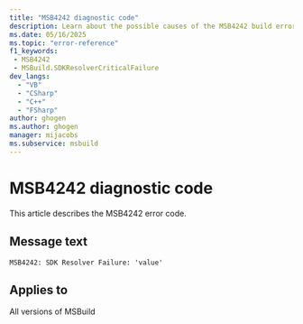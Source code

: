 ```yaml
---
title: "MSB4242 diagnostic code"
description: Learn about the possible causes of the MSB4242 build error, and get troubleshooting tips.
ms.date: 05/16/2025
ms.topic: "error-reference"
f1_keywords:
 - MSB4242
 - MSBuild.SDKResolverCriticalFailure
dev_langs:
  - "VB"
  - "CSharp"
  - "C++"
  - "FSharp"
author: ghogen
ms.author: ghogen
manager: mijacobs
ms.subservice: msbuild
---
```


# MSB4242 diagnostic code

<!-- :::ErrorDefinitionDescription::: -->
<!-- :::editable-content name="introDescription"::: -->
This article describes the MSB4242 error code.
<!-- :::editable-content-end::: -->

## Message text

<!-- :::editable-content name="messageText"::: -->
`MSB4242: SDK Resolver Failure: 'value'`
<!-- :::editable-content-end::: -->
<!-- MSB4242: SDK Resolver Failure: "{0}" -->

<!-- :::editable-content name="postOutputDescription"::: -->
<!--
{StrBegin="MSB4242: "}
-->
<!-- :::editable-content-end::: -->
<!-- :::ErrorDefinitionDescription-end::: -->

## Applies to

All versions of MSBuild
